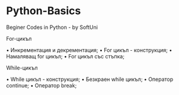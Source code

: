 # Python-Basics
Beginer Codes in Python - by SoftUni

For-цикъл

• Инкрементация и декрементация;
• For цикъл - конструкция;
• Намаляващ for цикъл;
• For цикъл със стъпка;

While-цикъл

• While цикъл - конструкция;
• Безкраен while цикъл;
• Оператор continue;
• Oператор break;
